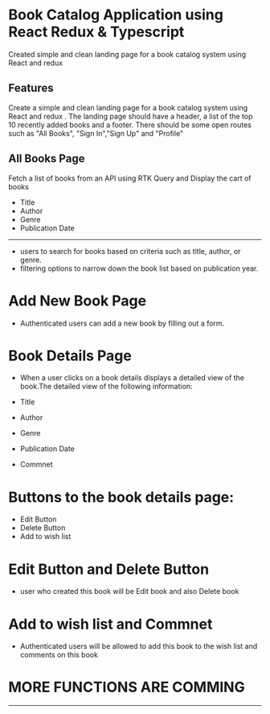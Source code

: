 # Book Catalog Application using React Redux & Typescript

Created simple and clean landing page for a book catalog system using React and redux

## Features

Create a simple and clean landing page for a book catalog system using React and redux . The landing page should have a header, a list of the top 10 recently added books and a footer. There should be some open routes such as "All Books", "Sign In","Sign Up" and "Profile"

## All Books Page

Fetch a list of books from an API using RTK Query and Display the cart of books
* Title
* Author
* Genre
* Publication Date

*******************************  
* users to search for books based on criteria such as title, author, or genre.
* filtering options to narrow down the book list based on publication year.

# Add New Book Page
* Authenticated users can add a new book by filling out a form.

# Book Details Page
* When a user clicks on a book  details displays a detailed view of the book.The detailed view of the following information:

* Title
* Author
* Genre
* Publication Date
* Commnet

# Buttons to the book details page:
* Edit Button
* Delete Button
* Add to wish list

# Edit Button and Delete Button

* user who created this book will be Edit book and also Delete book

# Add to wish list and Commnet

* Authenticated users will be allowed to add this book to the wish list and comments on this book

# MORE FUNCTIONS ARE COMMING 

****************************************************************